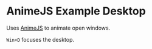 # AnimeJS Example Desktop

Uses [AnimeJS](https://animejs.com/) to animate open windows.

`Win+D` focuses the desktop.
